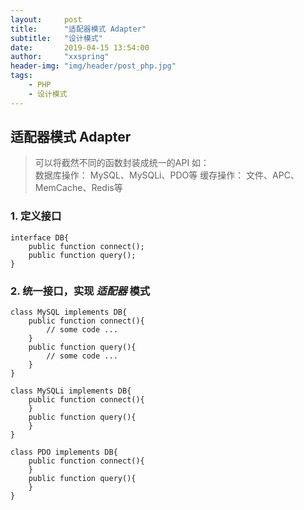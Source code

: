 ```yaml
---
layout:     post
title:      "适配器模式 Adapter"
subtitle:   "设计模式"
date:       2019-04-15 13:54:00
author:     "xxspring"
header-img: "img/header/post_php.jpg"
tags:
    - PHP 
    - 设计模式
---
```


## 适配器模式 Adapter 

> 可以将截然不同的函数封装成统一的API
> 如：  
> 数据库操作： MySQL、MySQLi、PDO等
> 缓存操作： 文件、APC、MemCache、Redis等


### 1. 定义接口
```
interface DB{
    public function connect();
    public function query();
}
```

### 2. 统一接口，实现 *适配器* 模式
```
class MySQL implements DB{
    public function connect(){
    	// some code ...
    }
    public function query(){
    	// some code ...
    }
}

class MySQLi implements DB{
    public function connect(){
    }
    public function query(){
    }
}

class PDO implements DB{
    public function connect(){
    }
    public function query(){
    }
}

```
